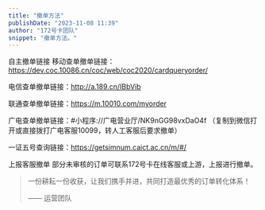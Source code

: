 ```yaml
---
title: "撤单方法"
publishDate: "2023-11-08 11:39"
author: "172号卡团队"
snippet: "撤单方法。"
---
```


自主撤单链接
移动查单撤单链接：https://dev.coc.10086.cn/coc/web/coc2020/cardqueryorder/

电信查单撤单链接：http://a.189.cn/IBbVib

联通查单撤单链接：https://m.10010.com/myorder

广电查单撤单链接：#小程序://广电营业厅/NK9nGG98vxDaO4f （复制到微信打开或直接拨打广电客服10099，转人工客服后要求撤单）

一证五号查询链接：https://getsimnum.caict.ac.cn/m/#/

上报客服撤单
部分未审核的订单可联系172号卡在线客服或上游，上报进行撤单。



> 一份耕耘一份收获，让我们携手并进，共同打造最优秀的订单转化体系！
> 
> —— 运营团队
